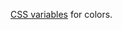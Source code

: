 [CSS variables](https://developer.mozilla.org/en-US/docs/Web/CSS/CSS_Variables) for colors.

<script src="{{path '/assets/scripts/open-ext-links-in-new-window.js'}}" />
